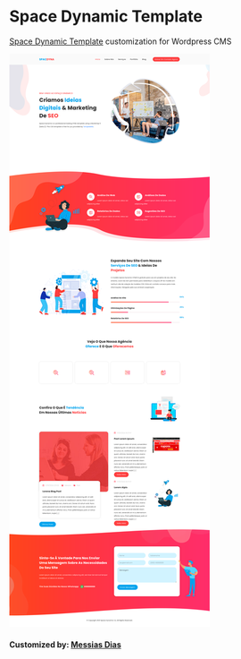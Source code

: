 
# Space Dynamic Template
[Space Dynamic Template](https://templatemo.com/tm-562-space-dynamic) customization for Wordpress CMS

![Screenshot](screenshot.png?raw=true "Curriculum")


#### Customized by: [Messias Dias](https://github.com/messiasdias)
